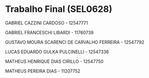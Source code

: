 # Trabalho Final (SEL0628)

GABRIEL CAZZINI CARDOSO - 12547771

GABRIEL FRANCESCHI LIBARDI - 11760739

GUSTAVO MOURA SCARENCI DE CARVALHO FERREIRA - 12547792

LUCAS EDUARDO GULKA PULCINELLI -  12547336

MATHEUS HENRIQUE DIAS CIRILLO - 12547750

MATHEUS PEREIRA DIAS - 11207752
